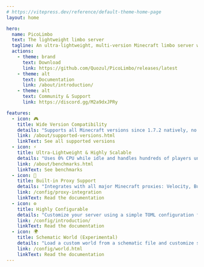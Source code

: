 ```yaml
---
# https://vitepress.dev/reference/default-theme-home-page
layout: home

hero:
  name: PicoLimbo
  text: The lightweight limbo server
  tagline: An ultra-lightweight, multi-version Minecraft limbo server written in Rust
  actions:
    - theme: brand
      text: Download
      link: https://github.com/Quozul/PicoLimbo/releases/latest
    - theme: alt
      text: Documentation
      link: /about/introduction/
    - theme: alt
      text: Community & Support
      link: https://discord.gg/M2a9dxJPRy

features:
  - icon: 🎮
    title: Wide Version Compatibility
    details: "Supports all Minecraft versions since 1.7.2 natively, no need for ViaVersion or additional compatibility layers."
    link: /about/supported-versions.html
    linkText: See all supported versions
  - icon: ⚡
    title: Ultra-Lightweight & Highly Scalable
    details: "Uses 0% CPU while idle and handles hundreds of players under 10 MB RAM."
    link: /about/benchmarks.html
    linkText: See benchmarks
  - icon: 🔀
    title: Built-in Proxy Support
    details: "Integrates with all major Minecraft proxies: Velocity, BungeeCord and BungeeGuard authentication."
    link: /config/proxy-integration
    linkText: Read the documentation
  - icon: ⚙️
    title: Highly Configurable
    details: "Customize your server using a simple TOML configuration file."
    link: /config/introduction/
    linkText: Read the documentation
  - icon: 🌍
    title: Schematic World (Experimental)
    details: "Load a custom world from a schematic file and customize spawn location (1.19+ only)."
    link: /config/world.html
    linkText: Read the documentation
---
```

